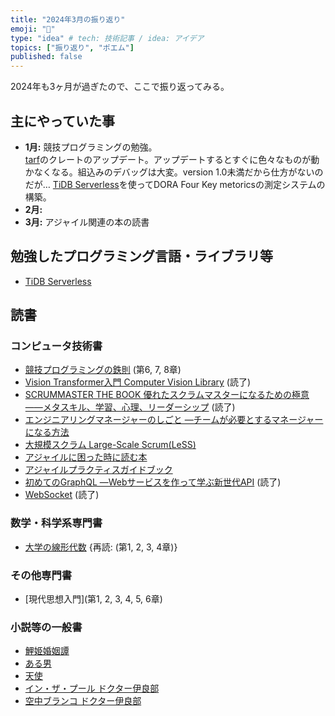 ```yaml
---
title: "2024年3月の振り返り"
emoji: "🦁"
type: "idea" # tech: 技術記事 / idea: アイデア
topics: ["振り返り", "ポエム"]
published: false
---
```


2024年も3ヶ月が過ぎたので、ここで振り返ってみる。


## 主にやっていた事

* **1月:** 競技プログラミングの勉強。  
    [tarf](https://github.com/horie-t/tarf)のクレートのアップデート。アップデートするとすぐに色々なものが動かなくなる。組込みのデバッグは大変。version 1.0未満だから仕方がないのだが…
    [TiDB Serverless](https://www.pingcap.com/tidb-serverless/)を使ってDORA Four Key metoricsの測定システムの構築。
* **2月:** 
* **3月:** アジャイル関連の本の読書

## 勉強したプログラミング言語・ライブラリ等

* [TiDB Serverless](https://www.pingcap.com/tidb-serverless/)

## 読書

### コンピュータ技術書

* [競技プログラミングの鉄則](https://amzn.to/3Na5IOg) (第6, 7, 8章)
* [Vision Transformer入門 Computer Vision Library](https://amzn.to/4bkzFFH) (読了)
* [SCRUMMASTER THE BOOK 優れたスクラムマスターになるための極意――メタスキル、学習、心理、リーダーシップ](https://amzn.to/3umqX9o) (読了)
* [エンジニアリングマネージャーのしごと ―チームが必要とするマネージャーになる方法](https://amzn.to/3IRYHPB)
* [大規模スクラム Large-Scale Scrum(LeSS)](https://amzn.to/4crFu4T)
* [アジャイルに困った時に読む本](https://amzn.to/3voA1eu)
* [アジャイルプラクティスガイドブック](https://amzn.to/3TZVh3P)
* [初めてのGraphQL ―Webサービスを作って学ぶ新世代API](https://amzn.to/3vAqe4V) (読了)
* [WebSocket](https://amzn.to/43v7d0u) (読了)

### 数学・科学系専門書

* [大学の線形代数](https://amzn.to/3rzQV88) {再読: (第1, 2, 3, 4章)}

### その他専門書

* [現代思想入門](第1, 2, 3, 4, 5, 6章)

### 小説等の一般書

* [鯉姫婚姻譚](https://amzn.to/488JGCZ)
* [ある男](https://amzn.to/42sqUW5)
* [天使](https://amzn.to/42peuOK)
* [イン・ザ・プール ドクター伊良部 ](https://amzn.to/42sr6EN)
* [空中ブランコ ドクター伊良部](https://amzn.to/487ZvKi)


